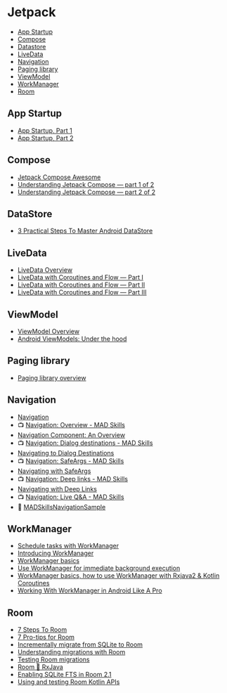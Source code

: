 # Jetpack

- [App Startup](#app-startup)
- [Compose](#compose)
- [Datastore](#datastore)
- [LiveData](#livedata)
- [Navigation](#navigation)
- [Paging library](#paging-library)
- [ViewModel](#viewmodel)
- [WorkManager](#workmanager)
- [Room](#room)

## App Startup
- [App Startup, Part 1](https://medium.com/androiddevelopers/app-startup-part-1-34f57b65cacd)
- [App Startup, Part 2](https://medium.com/androiddevelopers/app-startup-part-2-c431e80d0df)

## Compose

- [Jetpack Compose Awesome](https://github.com/jetpack-compose/jetpack-compose-awesome)
- [Understanding Jetpack Compose — part 1 of 2](https://medium.com/androiddevelopers/understanding-jetpack-compose-part-1-of-2-ca316fe39050)
- [Understanding Jetpack Compose — part 2 of 2](https://medium.com/androiddevelopers/under-the-hood-of-jetpack-compose-part-2-of-2-37b2c20c6cdd)

## DataStore

- [3 Practical Steps To Master Android DataStore](https://vladsonkin.com/3-practical-steps-to-master-android-datastore/)

## LiveData

- [LiveData Overview](https://developer.android.com/topic/libraries/architecture/livedata)
- [LiveData with Coroutines and Flow — Part I](https://medium.com/androiddevelopers/livedata-with-coroutines-and-flow-part-i-reactive-uis-b20f676d25d7)
- [LiveData with Coroutines and Flow — Part II](https://medium.com/androiddevelopers/livedata-with-coroutines-and-flow-part-ii-launching-coroutines-with-architecture-components-337909f37ae7)
- [LiveData with Coroutines and Flow — Part III](https://medium.com/androiddevelopers/livedata-with-coroutines-and-flow-part-iii-livedata-and-coroutines-patterns-592485a4a85a)

## ViewModel

- [ViewModel Overview](https://developer.android.com/topic/libraries/architecture/viewmodel)
- [Android ViewModels: Under the hood](https://medium.com/mindorks/android-viewmodels-under-the-hood-ddc679d77dd5)

## Paging library

- [Paging library overview](https://developer.android.com/topic/libraries/architecture/paging)

## Navigation

- [Navigation](https://developer.android.com/guide/navigation)
- 📺 [Navigation: Overview - MAD Skills](https://youtu.be/xITkfPIaStU)
- [Navigation Component: An Overview](https://medium.com/androiddevelopers/navigation-component-an-overview-4697a208c2b5)
- 📺 [Navigation: Dialog destinations - MAD Skills](https://youtu.be/OfEOYxWVRTM)
- [Navigating to Dialog Destinations](https://medium.com/androiddevelopers/navigation-component-dialog-destinations-bfeb8b022759)
- 📺 [Navigation: SafeArgs - MAD Skills](https://youtu.be/8I8Xykqn4hk)
- [Navigating with SafeArgs](https://medium.com/androiddevelopers/navigating-with-safeargs-bf26c17b1269)
- 📺 [Navigation: Deep links - MAD Skills](https://youtu.be/XJgPIeolJu8)
- [Navigating with Deep Links](https://medium.com/androiddevelopers/navigating-with-deep-links-910a4a6588c)
- 📺 [Navigation: Live Q&A - MAD Skills](https://youtu.be/RC5bwJ4u9T8)
- 💾 [MADSkillsNavigationSample](https://github.com/android/architecture-components-samples/tree/main/MADSkillsNavigationSample)

## WorkManager

- [Schedule tasks with WorkManager](https://developer.android.com/topic/libraries/architecture/workmanager)
- [Introducing WorkManager](https://medium.com/androiddevelopers/introducing-workmanager-2083bcfc4712)
- [WorkManager basics](https://medium.com/androiddevelopers/workmanager-basics-beba51e94048)
- [Use WorkManager for immediate background execution](https://medium.com/androiddevelopers/use-workmanager-for-immediate-background-execution-a57db502603d)
- [WorkManager basics, how to use WorkManager with Rxjava2 & Kotlin Coroutines](https://medium.com/swlh/workmanager-basics-how-to-use-workmanager-with-rxjava2-kotlin-coroutines-c2a317197038)
- [Working With WorkManager in Android Like A Pro](https://medium.com/mindorks/work-manager-in-android-9cdb66c9a1df)

## Room

- [7 Steps To Room](https://medium.com/androiddevelopers/7-steps-to-room-27a5fe5f99b2)
- [7 Pro-tips for Room](https://medium.com/androiddevelopers/7-pro-tips-for-room-fbadea4bfbd1)
- [Incrementally migrate from SQLite to Room](https://medium.com/androiddevelopers/incrementally-migrate-from-sqlite-to-room-66c2f655b377)
- [Understanding migrations with Room](https://medium.com/androiddevelopers/understanding-migrations-with-room-f01e04b07929)
- [Testing Room migrations](https://medium.com/androiddevelopers/testing-room-migrations-be93cdb0d975)
- [Room 🔗 RxJava](https://medium.com/androiddevelopers/room-rxjava-acb0cd4f3757)
- [Enabling SQLite FTS in Room 2.1](https://medium.com/@sienatime/enabling-sqlite-fts-in-room-2-1-75e17d0f0ff8)
- [Using and testing Room Kotlin APIs](https://medium.com/androiddevelopers/using-and-testing-room-kotlin-apis-4d69438f9334)
